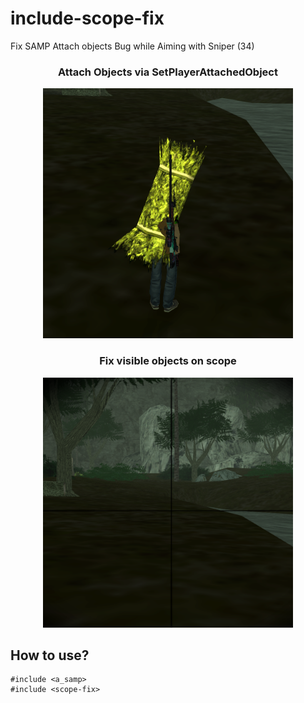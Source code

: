 # include-scope-fix
Fix SAMP Attach objects Bug while Aiming with Sniper (34)


<div align="center">
    <h3>Attach Objects via SetPlayerAttachedObject</h3>
    <img src="/attachs.png" width="400px"</img> 
</div>

<div align="center">
    <h3>Fix visible objects on scope</h3>
    <img src="/fix.png" width="400px"</img> 
</div>

##  How to use?
```Pawn
#include <a_samp>
#include <scope-fix>
```
